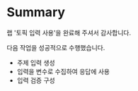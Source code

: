 # Summary

랩 '토픽 입력 사용'을 완료해 주셔서 감사합니다.

다음 작업을 성공적으로 수행했습니다.

- 주제 입력 생성
- 입력을 변수로 수집하여 응답에 사용
- 입력 검증 구성
